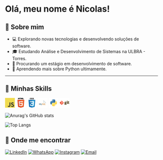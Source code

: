 # Olá, meu nome é Nicolas!

## 🔰 Sobre mim

- 💻 Explorando novas tecnologias e desenvolvendo soluções de software.
- 🎓 Estudando Análise e Desenvolvimento de Sistemas na ULBRA - Torres.
- 💼 Procurando um estágio em desenvolvimento de software.
- 🐍 Aprendendo mais sobre Python ultimamente.

---

## 🚀 Minhas Skills

<code><img height="32" src="https://raw.githubusercontent.com/github/explore/80688e429a7d4ef2fca1e82350fe8e3517d3494d/topics/javascript/javascript.png" alt="Javascript"/></code>
<code><img height="32" src="https://raw.githubusercontent.com/github/explore/80688e429a7d4ef2fca1e82350fe8e3517d3494d/topics/html/html.png" alt="HTML5"/></code>
<code><img height="32" src="https://raw.githubusercontent.com/github/explore/80688e429a7d4ef2fca1e82350fe8e3517d3494d/topics/css/css.png" alt="CSS"/></code>
<code><img height="32" src="https://raw.githubusercontent.com/github/explore/80688e429a7d4ef2fca1e82350fe8e3517d3494d/topics/mysql/mysql.png" alt="MySQL"/></code>
<code><img height="32" src="https://raw.githubusercontent.com/github/explore/80688e429a7d4ef2fca1e82350fe8e3517d3494d/topics/python/python.png" alt="Python"/></code>
<code><img height="32" src="https://raw.githubusercontent.com/github/explore/80688e429a7d4ef2fca1e82350fe8e3517d3494d/topics/git/git.png" alt="Git"/></code>



![Anurag's GitHub stats](https://github-readme-stats.vercel.app/api?username=nicolasaoliveira1&theme=dark&show_icons=true)

![Top Langs](https://github-readme-stats.vercel.app/api/top-langs/?username=nicolasaoliveira1&layout=compact&theme=dark&show)

## 💌 Onde me encontrar
<p align="left">
  <a href="https://www.linkedin.com/in/nicolasaoliveira" title="LinkedIn">
  <img src="https://img.shields.io/badge/-Linkedin-0e76a8?style=flat-square&logo=Linkedin&logoColor=white&link=www.linkedin.com/in/nicolasaoliveira" alt="LinkedIn"/></a>
  <a href="https://wa.me/5551995704706?text=Ol%C3%A1%2C%20olhei%20seu%20Github%20e%20gostaria%20de%20entrar%20em%20contato!" title="WhatsApp">
  <img src="https://img.shields.io/badge/-WhatsApp-25d366?style=flat-square&labelColor=25d366&logo=whatsapp&logoColor=white&link=https://wa.me/5551995704706?text=Ol%C3%A1%2C%20olhei%20seu%20Github%20e%20gostaria%20de%20entrar%20em%20contato!" alt="WhatsApp"/></a>
  <a href="https://www.instagram.com/nicolasaoliveira" title="Instagram">
  <img src="https://img.shields.io/badge/-Instagram-DF0174?style=flat-square&labelColor=DF0174&logo=instagram&logoColor=white&link=https://www.instagram.com/nicolasaoliveira" alt="Instagram"/></a>
  <a href="mailto:eu@nicolasoliveira.dev.br" title="Email">
  <img src="https://img.shields.io/badge/-eu@nicolasoliveira.dev.br-006bed?style=flat-square&logo=Gmail&logoColor=white&link=mailto:eu@nicolasoliveira.dev.br" alt="Email"/></a>
  
</p>


